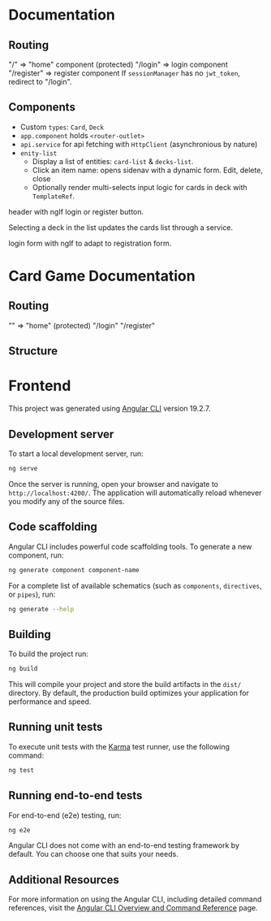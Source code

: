 # Documentation

## Routing

"/" => "home" component (protected)
"/login" => login component
"/register" => register component
If `sessionManager` has no `jwt_token`, redirect to "/login".

## Components

- Custom `types`: `Card`, `Deck`
- `app.component` holds `<router-outlet>`
- `api.service` for api fetching with `HttpClient` (asynchronious by nature)
- `enity-list`
  - Display a list of entities: `card-list` & `decks-list`.
  - Click an item name: opens sidenav with a dynamic form. Edit, delete, close
  - Optionally render multi-selects input logic for cards in deck with `TemplateRef`.

header with ngIf login or register button.

Selecting a deck in the list updates the cards list through a service.

login form with ngIf to adapt to registration form.

# Card Game Documentation

## Routing

"" => "home" (protected)
"/login"
"/register"

## Structure

# Frontend

This project was generated using [Angular CLI](https://github.com/angular/angular-cli) version 19.2.7.

## Development server

To start a local development server, run:

```bash
ng serve
```

Once the server is running, open your browser and navigate to `http://localhost:4200/`. The application will automatically reload whenever you modify any of the source files.

## Code scaffolding

Angular CLI includes powerful code scaffolding tools. To generate a new component, run:

```bash
ng generate component component-name
```

For a complete list of available schematics (such as `components`, `directives`, or `pipes`), run:

```bash
ng generate --help
```

## Building

To build the project run:

```bash
ng build
```

This will compile your project and store the build artifacts in the `dist/` directory. By default, the production build optimizes your application for performance and speed.

## Running unit tests

To execute unit tests with the [Karma](https://karma-runner.github.io) test runner, use the following command:

```bash
ng test
```

## Running end-to-end tests

For end-to-end (e2e) testing, run:

```bash
ng e2e
```

Angular CLI does not come with an end-to-end testing framework by default. You can choose one that suits your needs.

## Additional Resources

For more information on using the Angular CLI, including detailed command references, visit the [Angular CLI Overview and Command Reference](https://angular.dev/tools/cli) page.
